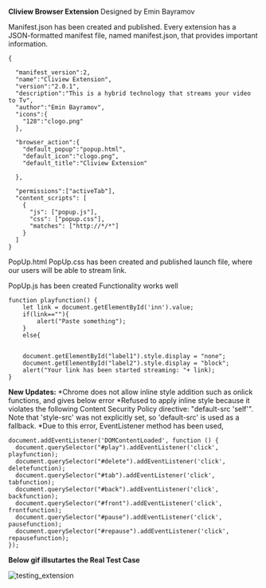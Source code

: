 **Cliview Browser Extension**
Designed by Emin Bayramov

Manifest.json has been created and published. 
	Every extension has a JSON-formatted manifest file, named manifest.json, that provides important information.
```
{
  
  "manifest_version":2,
  "name":"Cliview Extension",
  "version":"2.0.1",
  "description":"This is a hybrid technology that streams your video to Tv",
  "author":"Emin Bayramov",
  "icons":{
    "128":"clogo.png"
  },
  
  "browser_action":{
    "default_popup":"popup.html",
    "default_icon":"clogo.png",
    "default_title":"Cliview Extension"

  },
  
  "permissions":["activeTab"],
  "content_scripts": [
    {
      "js": ["popup.js"],
      "css": ["popup.css"],
      "matches": ["http://*/*"] 
    }
  ]
}

```

PopUp.html PopUp.css 
	has been created and published
	launch file, where our users will be able to stream link.

PopUp.js has been created
	Functionality works well
```
function playfunction() {
    let link = document.getElementById('inn').value;
    if(link==""){
        alert("Paste something");
    }
    else{


    document.getElementById("label1").style.display = "none";
    document.getElementById("label2").style.display = "block";
    alert("Your link has been started streaming: "+ link);
}
```

**New Updates:**
	*Chrome does not allow inline style addition such as onlick functions, and gives below error
	*Refused to apply inline style because it violates the following Content Security Policy directive: "default-src 'self'". Note that 	'style-src' was not explicitly set, so 'default-src' is used as a fallback.
	*Due to this error, EventListener method has been used, 
```
document.addEventListener('DOMContentLoaded', function () {
  document.querySelector("#play").addEventListener('click', playfunction);
  document.querySelector("#delete").addEventListener('click', deletefunction);
  document.querySelector("#tab").addEventListener('click', tabfunction);
  document.querySelector("#back").addEventListener('click', backfunction);
  document.querySelector("#front").addEventListener('click', frontfunction);
  document.querySelector("#pause").addEventListener('click', pausefunction);
  document.querySelector("#repause").addEventListener('click', repausefunction);
});
```
**Below gif illsutartes the Real Test Case**



![testing_extension](https://github.com/gyaur/CliView/blob/master/Browser%20Extension/Test.gif)
